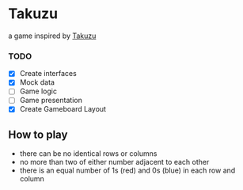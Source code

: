 # Takuzu
a game inspired by [Takuzu](https://en.wikipedia.org/wiki/Takuzu)

### TODO
- [X] Create interfaces
- [X] Mock data
- [ ] Game logic
- [ ] Game presentation
- [X] Create Gameboard Layout

## How to play
 - there can be no identical rows or columns
 - no more than two of either number adjacent to each other
 - there is an equal number of 1s (red) and 0s (blue) in each row and column
